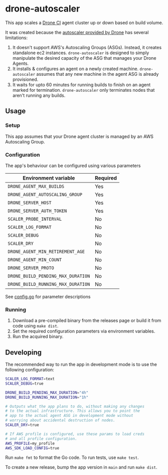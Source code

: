 # drone-autoscaler
This app scales a [Drone CI](https://drone.io/) agent cluster up or down based on build volume.

It was created because the [autoscaler provided by Drone](https://github.com/drone/autoscaler) has several limitations:
1. It doesn't support AWS's Autoscaling Groups (ASGs). Instead, it creates standalone ec2 instances. `drone-autoscaler` is designed to simply manipulate the desired capacity of the ASG that manages your Drone Agents.
2. It installs & configures an agent on a newly created machine. `drone-autoscaler` assumes that any new machine in the agent ASG is already provisioned.
3. It waits for upto 60 minutes for running builds to finish on an agent marked for termination. `drone-autoscaler` only terminates nodes that aren't running any builds.

## Usage
### Setup
This app assumes that your Drone agent cluster is managed by an AWS Autoscaling Group.

### Configuration
The app's behaviour can be configured using various parameters

| Environment variable | Required |
| --- | ---- |
| `DRONE_AGENT_MAX_BUILDS` | Yes |
| `DRONE_AGENT_AUTOSCALING_GROUP` | Yes |
| `DRONE_SERVER_HOST` | Yes |
| `DRONE_SERVER_AUTH_TOKEN` | Yes |
| `SCALER_PROBE_INTERVAL` | No |
| `SCALER_LOG_FORMAT` | No |
| `SCALER_DEBUG` | No |
| `SCALER_DRY` | No |
| `DRONE_AGENT_MIN_RETIREMENT_AGE` | No |
| `DRONE_AGENT_MIN_COUNT` | No |
| `DRONE_SERVER_PROTO` | No |
| `DRONE_BUILD_PENDING_MAX_DURATION` | No |
| `DRONE_BUILD_RUNNING_MAX_DURATION` | No |

See [config.go](config/config.go) for parameter descriptions

### Running
1. Download a pre-compiled binary from the releases page or build it from code using `make dist`.
2. Set the required configuration parameters via environment variables.
3. Run the acquired binary.

## Developing
The recommended way to run the app in development mode is to use the following configuration:
```bash
SCALER_LOG_FORMAT=text
SCALER_DEBUG=true

DRONE_BUILD_PENDING_MAX_DURATION="4h"
DRONE_BUILD_RUNNING_MAX_DURATION="1h"

# Outputs what the app plans to do, without making any changes
# to the actual infrastructure. This allows you to point the
# app to the actual agent ASG in development mode without
# worrying about accidental destruction of nodes. 
SCALER_DRY=true

# If AWS profile is configured, use these params to load creds
# and all profile configuration.
AWS_PROFILE=my_profile
AWS_SDK_LOAD_CONFIG=true
```

Run `make fmt` to format the Go code. To run tests, use `make test`.

To create a new release, bump the app version in `main` and run `make dist`.

